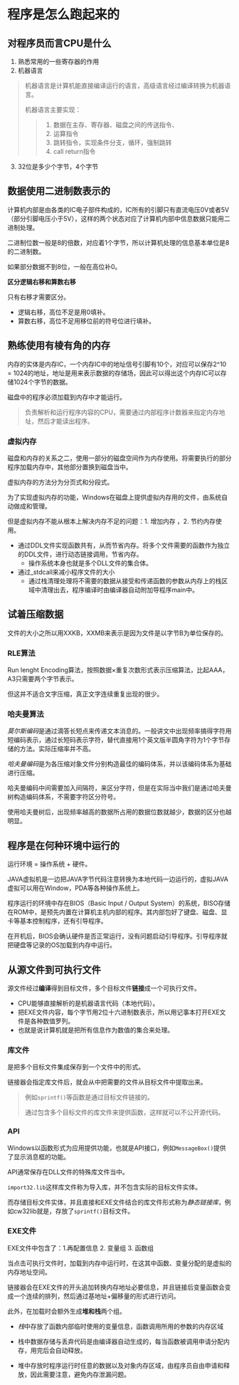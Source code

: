 程序是怎么跑起来的
===

## 对程序员而言CPU是什么

1. 熟悉常用的一些寄存器的作用
2. 机器语言

> 机器语言是计算机能直接编译运行的语言，高级语言经过编译转换为机器语言。
>
> 机器语言主要实现：
>
> > 1. 数据在主存、寄存器、磁盘之间的传送指令、
> > 2. 运算指令
> > 3. 跳转指令，实现条件分支，循环，强制跳转
> > 4. call return指令

3. 32位是多少个字节，4个字节

## 数据使用二进制数表示的

计算机内部是由各类的IC电子部件构成的，IC所有的引脚只有直流电压0V或者5V（部分引脚电压小于5V），这样的两个状态对应了计算机内部中信息数据只能用二进制处理。

二进制位数一般是8的倍数，对应着1个字节，所以计算机处理的信息基本单位是8的二进制数。

如果部分数据不到8位，一般在高位补0。

**区分逻辑右移和算数右移**

只有右移才需要区分。

- 逻辑右移，高位不足是用0填补。
- 算数右移，高位不足用移位前的符号位进行填补。

## 熟练使用有棱有角的内存

内存的实体是内存IC，一个内存IC中的地址信号引脚有10个，对应可以保存2^10 = 1024的地址，地址是用来表示数据的存储场，因此可以得出这个内存IC可以存储1024个字节的数据。

磁盘中的程序必须加载到内存中才能运行。

> 负责解析和运行程序内容的CPU，需要通过内部程序计数器来指定内存地址，然后才能读出程序。

### 虚拟内存

磁盘和内存的关系之二，使用一部分的磁盘空间作为内存使用。将需要执行的部分程序加载内存中，其他部分置换到磁盘当中。

虚拟内存的方法分为分页式和分段式。

为了实现虚拟内存的功能，Windows在磁盘上提供虚拟内存用的文件，由系统自动做成和管理。

但是虚拟内存不能从根本上解决内存不足的问题：1. 增加内存 ，2. 节约内存使用。

- 通过DDL文件实现函数共有，从而节省内存。将多个文件需要的函数作为独立的DDL文件，进行动态链接调用，节省内存。
  - 操作系统本身也就是多个DLL文件的集合体。
- 通过_stdcall来减小程序文件的大小
  - 通过栈清理处理将不需要的数据从接受和传递函数的参数从内存上的栈区域中清理出去，程序编译时由编译器自动附加导程序main中。

## 试着压缩数据

文件的大小之所以用XXKB，XXMB来表示是因为文件是以字节B为单位保存的。

### RLE算法

Run lenght Encoding算法，按照数据×重复次数形式表示压缩算法，比起AAA，A3只需要两个字节表示。

但这并不适合文字压缩，真正文字连续重复出现的很少。

### 哈夫曼算法

*莫尔斯编码*是通过滴答长短点来传递文本消息的。一般讲文中出现频率搞得字符用短编码表示，通过长短码表示字符，替代直接用1个英文版半圆角字符为1个字节存储的方法。实际压缩率并不高。

*哈夫曼编码*是为各压缩对象文件分别构造最佳的编码体系，并以该编码体系为基础进行压缩。

哈夫曼编码中间需要加入间隔符，来区分字符，但是在实际当中我们是通过哈夫曼树构造编码体系，不需要字符区分符号。

使用哈夫曼树后，出现频率越高的数据所占用的数据位数就越少，数据的区分也越明显。

## 程序是在何种环境中运行的

运行环境 = 操作系统 + 硬件。

JAVA虚拟机是一边把JAVA字节代码注意转换为本地代码一边运行的，虚拟JAVA虚拟可以用在Window，PDA等各种操作系统上。

程序运行的环境中存在BIOS（Basic Input / Output System）的系统，BISO存储在ROM中，是预先内置在计算机主机内部的程序。其内部包好了键盘、磁盘、显卡等基本控制程序，还有引导程序。

在开机后，BIOS会确认硬件是否正常运行，没有问题启动引导程序。引导程序就把硬盘等记录的OS加载到内存中运行。

## 从源文件到可执行文件

源文件经过**编译**得到目标文件，多个目标文件**链接**成一个可执行文件。

- CPU能够直接解析的是机器语言代码（本地代码）。
- 把EXE文件内容，每个字节用2位十六进制数表示，所以用记事本打开EXE文件是各种数值罗列。
- 也就是说计算机就是把所有信息作为数值的集合来处理。

### 库文件

是把多个目标文件集成保存到一个文件中的形式。

链接器会指定库文件后，就会从中把需要的文件从目标文件中提取出来。

> 例如`sprintf()`等函数是通过目标文件链接的。
>
> 通过包含多个目标文件的库文件来提供函数，这样就可以不公开源代码。

### API

Windows以函数形式为应用提供功能，也就是API接口，例如`MessageBox()`提供了显示消息框的功能。

API通常保存在DLL文件的特殊库文件当中。

`import32.lib`这样库文件称为导入库，并不包含实际的目标文件实体。

而存储目标文件实体，并且直接和EXE文件结合的库文件形式称为*静态链接库*，例如cw32lib就是，存放了`sprintf()`目标文件。

### EXE文件

EXE文件中包含了：1.再配置信息 2. 变量组 3. 函数组

当点击可执行文件时，加载到内存中运行时，在这其中函数、变量分配的是虚拟的内存地址空间。

链接器会在EXE文件的开头追加转换内存地址必要信息，并且链接后变量函数会变成一个连续的排列，然后通过基地址+偏移量的形式进行访问。

此外，在加载时会额外生成**堆和栈**两个组。

- *栈*中存放了函数内部临时使用的变量信息，函数调用所用的参数的内存区域

- 栈中数据存储与丢弃代码是由编译器自动生成的，每当函数被调用申请分配内存，用完后会自动释放。

- 堆中存放时程序运行时任意的数据以及对象内存区域，由程序员自由申请和释放，因此需要注意，避免内存泄漏问题。

  


